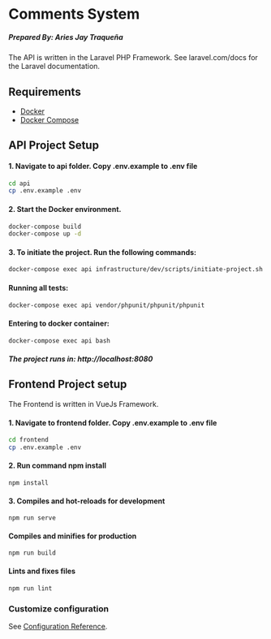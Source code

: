# Comments System
##### Prepared By: Aries Jay Traqueña

The API is written in the Laravel PHP Framework.
See laravel.com/docs for the Laravel documentation.

## Requirements

- [Docker](https://docs.docker.com/engine/install/)
- [Docker Compose](https://docs.docker.com/compose/install/)

## API Project Setup 

#### 1. Navigate to api folder. Copy .env.example to .env file

```bash 
cd api
cp .env.example .env
```

#### 2. Start the Docker environment.

```bash
docker-compose build
docker-compose up -d 
```

#### 3. To initiate the project. Run the following commands:

```bash  
docker-compose exec api infrastructure/dev/scripts/initiate-project.sh 
```
 
#### Running all tests:
```bash
docker-compose exec api vendor/phpunit/phpunit/phpunit
``` 

#### Entering to docker container:
```bash
docker-compose exec api bash
``` 

##### The project runs in: http://localhost:8080

##


## Frontend Project setup

The Frontend is written in VueJs Framework.

#### 1. Navigate to frontend folder. Copy .env.example to .env file

```bash 
cd frontend
cp .env.example .env
```

#### 2. Run command npm install
```
npm install
```

#### 3. Compiles and hot-reloads for development
```
npm run serve
```

#### Compiles and minifies for production
```
npm run build
```

#### Lints and fixes files
```
npm run lint
```

### Customize configuration
See [Configuration Reference](https://cli.vuejs.org/config/).